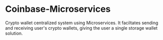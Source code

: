 # Coinbase-Microservices

Crypto wallet centralized system using Microservices. It faciltates sending and receiving user's crypto wallets, giving the user a single storage wallet solution. 
